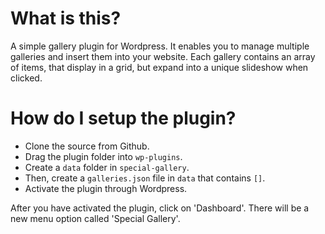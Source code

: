 # What is this?
A simple gallery plugin for Wordpress. It enables you to manage multiple galleries and insert them into your website. Each gallery contains an array of items, that display in a grid, but expand into a unique slideshow when clicked.


# How do I setup the plugin?
- Clone the source from Github.
- Drag the plugin folder into `wp-plugins`.
- Create a `data` folder in `special-gallery`.
- Then, create a `galleries.json` file in `data` that contains `[]`.
- Activate the plugin through Wordpress.

After you have activated the plugin, click on 'Dashboard'. There will be a new menu option called 'Special Gallery'.
